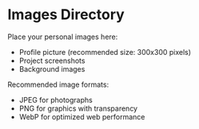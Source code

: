 # Images Directory

Place your personal images here:
- Profile picture (recommended size: 300x300 pixels)
- Project screenshots
- Background images

Recommended image formats: 
- JPEG for photographs
- PNG for graphics with transparency
- WebP for optimized web performance
